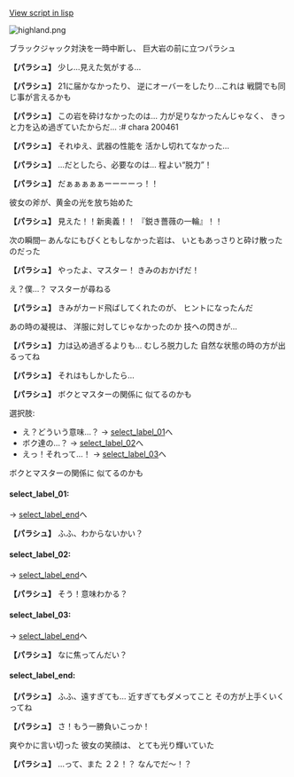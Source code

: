 [View script in lisp](../scripts/20046203.txt)

![highland.png](../images/backgrounds/highland.png)

ブラックジャック対決を一時中断し、
巨大岩の前に立つパラシュ

**【パラシュ】**
少し…見えた気がする…

**【パラシュ】**
21に届かなかったり、
逆にオーバーをしたり…これは
戦闘でも同じ事が言えるかも

**【パラシュ】**
この岩を砕けなかったのは…
力が足りなかったんじゃなく、
きっと力を込め過ぎていたからだ…
:# chara 200461

**【パラシュ】**
それゆえ、武器の性能を
活かし切れてなかった…

**【パラシュ】**
…だとしたら、必要なのは…
程よい“脱力”！

**【パラシュ】**
だぁぁぁぁぁーーーーっ！！

彼女の斧が、黄金の光を放ち始めた

**【パラシュ】**
見えた！！新奥義！！
『鋭き薔薇の一輪』！！

次の瞬間─
あんなにもびくともしなかった岩は、
いともあっさりと砕け散ったのだった

**【パラシュ】**
やったよ、マスター！
きみのおかげだ！

え？僕…？
マスターが尋ねる

**【パラシュ】**
きみがカード飛ばしてくれたのが、
ヒントになったんだ

あの時の凝視は、
洋服に対してじゃなかったのか
技への閃きが…

**【パラシュ】**
力は込め過ぎるよりも…
むしろ脱力した
自然な状態の時の方が出るってね

**【パラシュ】**
それはもしかしたら…

**【パラシュ】**
ボクとマスターの関係に
似てるのかも

選択肢:
- え？どういう意味…？ → [select_label_01](#select_label_01)へ
- ボク達の…？ → [select_label_02](#select_label_02)へ
- えっ！それって…！ → [select_label_03](#select_label_03)へ

ボクとマスターの関係に
似てるのかも

#### select_label_01:
 → [select_label_end](#select_label_end)へ

**【パラシュ】**
ふふ、わからないかい？

#### select_label_02:
 → [select_label_end](#select_label_end)へ

**【パラシュ】**
そう！意味わかる？

#### select_label_03:
 → [select_label_end](#select_label_end)へ

**【パラシュ】**
なに焦ってんだい？

#### select_label_end:

**【パラシュ】**
ふふ、遠すぎても…
近すぎてもダメってこと
その方が上手くいくってね

**【パラシュ】**
さ！もう一勝負いこっか！

爽やかに言い切った
彼女の笑顔は、
とても光り輝いていた

**【パラシュ】**
…って、また
２２！？
なんでだ～！？